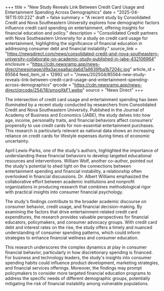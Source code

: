 +++
title = "New Study Reveals Link Between Credit Card Usage and Entertainment Spending Across Demographics"
date = "2025-04-18T15:00:22Z"
draft = false
summary = "A recent study by Consolidated Credit and Nova Southeastern University explores how demographic factors influence credit card spending on entertainment, offering insights for financial education and policy."
description = "Consolidated Credit partners with Nova Southeastern University for a study on credit card usage for entertainment, highlighting the significance of financial education in addressing consumer debt and financial instability."
source_link = "https://newsdirect.com/news/consolidated-credit-and-nova-southeastern-university-collaborate-on-academic-study-published-in-jabe-432106964"
enclosure = "https://cdn.newsramp.app/news-direct/newsimage/d9a3aceaa6acda6d7a6639fba1b7204c.jpg"
article_id = 85564
feed_item_id = 12992
url = "/news/202504/85564-new-study-reveals-link-between-credit-card-usage-and-entertainment-spending-across-demographics"
qrcode = "https://cdn.newsramp.app/news-direct/qrcode/254/18/smogXkF1.webp"
source = "News Direct"
+++

<p>The intersection of credit card usage and entertainment spending has been illuminated by a recent study conducted by researchers from Consolidated Credit and Nova Southeastern University. Published in the Journal of Academy of Business and Economics (JABE), the study delves into how age, income, personality traits, and financial behaviors affect consumers' propensity to use credit cards for non-essential entertainment purchases. This research is particularly relevant as national data shows an increasing reliance on credit cards for lifestyle expenses during times of economic uncertainty.</p><p>April Lewis-Parks, one of the study's authors, highlighted the importance of understanding these financial behaviors to develop targeted educational resources and interventions. William Wolf, another co-author, pointed out the study's potential to shed light on the connections between entertainment spending and financial instability, a relationship often overlooked in financial discussions. Dr. Albert Williams emphasized the collaborative effort between academic institutions and nonprofit organizations in producing research that combines methodological rigor with practical insights into consumer financial psychology.</p><p>The study's findings contribute to the broader academic discourse on consumer behavior, credit usage, and financial decision-making. By examining the factors that drive entertainment-related credit card expenditures, the research provides valuable perspectives for financial educators, policymakers, and consumer advocacy groups. With credit card debt and interest rates on the rise, the study offers a timely and nuanced understanding of consumer spending patterns, which could inform strategies to enhance financial wellness and consumer education.</p><p>This research underscores the complex dynamics at play in consumer financial behavior, particularly in how discretionary spending is financed. For business and technology leaders, the study's insights into consumer spending habits could influence product development, marketing strategies, and financial services offerings. Moreover, the findings may prompt policymakers to consider more targeted financial education programs to address the specific needs of different demographic groups, potentially mitigating the risk of financial instability among vulnerable populations.</p>